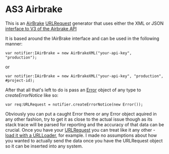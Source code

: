 AS3 Airbrake
============

This is an [AirBrake](http://airbrake.io/) [URLRequest](http://help.adobe.com/en_US/FlashPlatform/reference/actionscript/3/flash/net/URLRequest.html) generator that uses either the XML or JSON [interface to V3 of the Airbrake API](http://help.airbrake.io/kb/api-2/notifier-api-v3)

It is based around the IAirBrake interface and can be used in the following manner:

````
var notifier:IAirBrake = new AirBrakeXML("your-api-key", "production");
````
or

````
var notifier:IAirBrake = new AirBrakeXML("your-api-key", "production", #project-id);
````

After that all that's left to do is pass an [Error](http://help.adobe.com/en_US/FlashPlatform/reference/actionscript/3/Error.html) object of any type to *createErrorNotice* like so:

````
var req:URLRequest = notifier.createErrorNotice(new Error());
````
Obviously you can put a caught Error there or any Error object aquired in any other fashion, try to get it as close to the actual issue though as its stack trace will be parsed for reporting and the accuracy of that data can be crucial. Once you have your [URLRequest](http://help.adobe.com/en_US/FlashPlatform/reference/actionscript/3/flash/net/URLRequest.html) you can treat like it any other - [load it with a URLLoader](http://help.adobe.com/en_US/FlashPlatform/reference/actionscript/3/flash/net/URLLoader.html#load\(\)), for example. I made no assumptions about how you wanted to actually send the data once you have the URLRequest object so it can be inserted into any system.